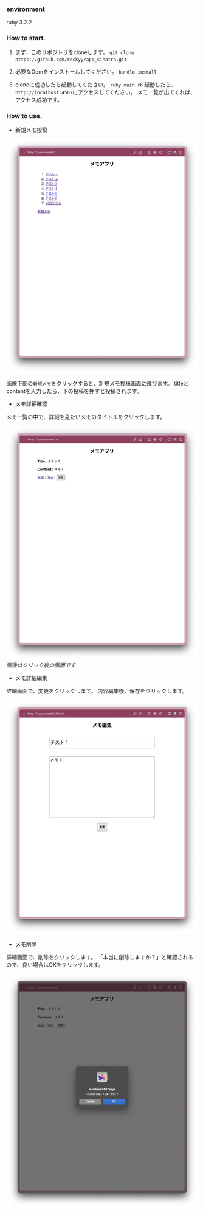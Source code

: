 ### environment
ruby 3.2.2

### How to start.
1. まず、このリポジトリをcloneします。
`git clone https://github.com/reckyy/app_sinatra.git`

2. 必要なGemをインストールしてください。
`bundle install`

3. cloneに成功したら起動してください。
`ruby main.rb`
起動したら、`http://localhost:4567`にアクセスしてください。
メモ一覧が出てくれば、アクセス成功です。

### How to use.
- 新規メモ投稿

![](/images/index.png)

画像下部の`新規メモ`をクリックすると、新規メモ投稿画面に飛びます。
titleとcontentを入力したら、下の投稿を押すと投稿されます。

- メモ詳細確認

メモ一覧の中で、詳細を見たいメモのタイトルをクリックします。

![](/images/show.png)
*画像はクリック後の画面です*

- メモ詳細編集

詳細画面で、変更をクリックします。
内容編集後、保存をクリックします。

![](/images/edit.png)

- メモ削除

詳細画面で、削除をクリックします。
「本当に削除しますか？」と確認されるので、良い場合はOKをクリックします。

![](/images/delete.png)
